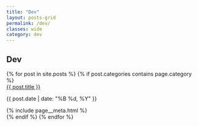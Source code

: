```yaml
---
title: "Dev"
layout: posts-grid
permalink: /dev/
classes: wide
category: dev
---
```


<section>
    <h1>Dev</h1>
    <section class="section__grid">
        {% for post in site.posts %}
            {% if post.categories contains page.category %}
                <article class="article__grid">
                    <a href="{{ post.url | relative_url }}">{{ post.title }}</a>
                    <div>
                        <p>{{ post.date | date: "%B %d, %Y" }}</p>
                        {% include page__meta.html %}
                    </div>
                </article>
            {% endif %}
        {% endfor %}
    </section>
</section>
